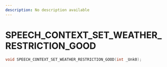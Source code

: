 ```yaml
---
description: No description available 
---
```


# SPEECH_CONTEXT_SET_WEATHER_RESTRICTION_GOOD

```cpp
void SPEECH_CONTEXT_SET_WEATHER_RESTRICTION_GOOD(int _Unk0);
```